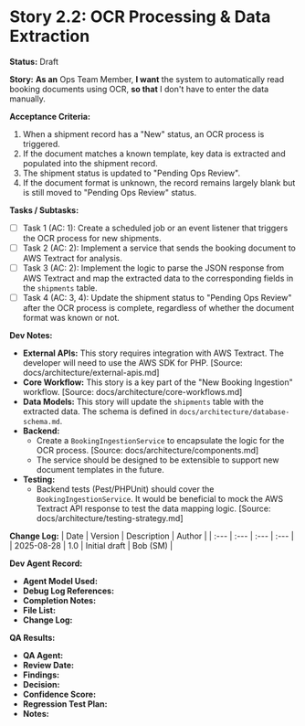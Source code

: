 # Story 2.2: OCR Processing & Data Extraction

**Status:** Draft

**Story:**
**As an** Ops Team Member,
**I want** the system to automatically read booking documents using OCR,
**so that** I don't have to enter the data manually.

**Acceptance Criteria:**
1.  When a shipment record has a "New" status, an OCR process is triggered.
2.  If the document matches a known template, key data is extracted and populated into the shipment record.
3.  The shipment status is updated to "Pending Ops Review".
4.  If the document format is unknown, the record remains largely blank but is still moved to "Pending Ops Review" status.

**Tasks / Subtasks:**
- [ ] Task 1 (AC: 1): Create a scheduled job or an event listener that triggers the OCR process for new shipments.
- [ ] Task 2 (AC: 2): Implement a service that sends the booking document to AWS Textract for analysis.
- [ ] Task 3 (AC: 2): Implement the logic to parse the JSON response from AWS Textract and map the extracted data to the corresponding fields in the `shipments` table.
- [ ] Task 4 (AC: 3, 4): Update the shipment status to "Pending Ops Review" after the OCR process is complete, regardless of whether the document format was known or not.

**Dev Notes:**
*   **External APIs:** This story requires integration with AWS Textract. The developer will need to use the AWS SDK for PHP. [Source: docs/architecture/external-apis.md]
*   **Core Workflow:** This story is a key part of the "New Booking Ingestion" workflow. [Source: docs/architecture/core-workflows.md]
*   **Data Models:** This story will update the `shipments` table with the extracted data. The schema is defined in `docs/architecture/database-schema.md`.
*   **Backend:**
    *   Create a `BookingIngestionService` to encapsulate the logic for the OCR process. [Source: docs/architecture/components.md]
    *   The service should be designed to be extensible to support new document templates in the future.
*   **Testing:**
    *   Backend tests (Pest/PHPUnit) should cover the `BookingIngestionService`. It would be beneficial to mock the AWS Textract API response to test the data mapping logic. [Source: docs/architecture/testing-strategy.md]

**Change Log:**
| Date | Version | Description | Author |
| :--- | :--- | :--- | :--- |
| 2025-08-28 | 1.0 | Initial draft | Bob (SM) |

**Dev Agent Record:**
*   **Agent Model Used:**
*   **Debug Log References:**
*   **Completion Notes:**
*   **File List:**
*   **Change Log:**

**QA Results:**
*   **QA Agent:**
*   **Review Date:**
*   **Findings:**
*   **Decision:**
*   **Confidence Score:**
*   **Regression Test Plan:**
*   **Notes:**
